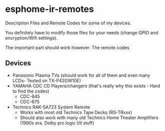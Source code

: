# esphome-ir-remotes
 Description Files and Remote Codes for some of my devices.

 You definitely have to modify those files for your needs (change GPIO and encryption/Wifi settings).

 The important part should work however: The remote codes

 ## Devices
 - Panasonic Plasma TVs (should work for all of them and even many LCDs- Tested on TX-P42GW10E)
 - YAMAHA CDC CD Players/changers (that's really why this exists - Hard to find the codes)
    - CDC-845
    - CDC-675
 - Technics RAK-SA723 System Remote
   - Works with most old Technics Tape Decks (RS-TRxxx)
   - Should also work with many old Technics Home Theater Amplifiers (1990s era. Dolby pro logic I/II stuff)